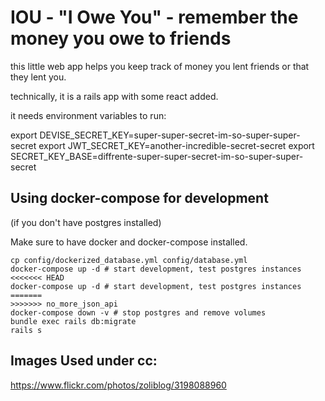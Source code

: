 # IOU - "I Owe You" - remember the money you owe to friends

this little web app helps you keep track of money
you lent friends or that they lent you.

technically, it is a rails app with some react added.

it needs environment variables to run:

export DEVISE_SECRET_KEY=super-super-secret-im-so-super-super-secret
export JWT_SECRET_KEY=another-incredible-secret-secret
export SECRET_KEY_BASE=diffrente-super-super-secret-im-so-super-super-secret

## Using docker-compose for development
(if you don't have postgres installed)

Make sure to have docker and docker-compose installed.

```
cp config/dockerized_database.yml config/database.yml
docker-compose up -d # start development, test postgres instances
<<<<<<< HEAD
docker-compose up -d # start development, test postgres instances
=======
>>>>>>> no_more_json_api
docker-compose down -v # stop postgres and remove volumes
bundle exec rails db:migrate
rails s
```

## Images Used under cc:

https://www.flickr.com/photos/zoliblog/3198088960
